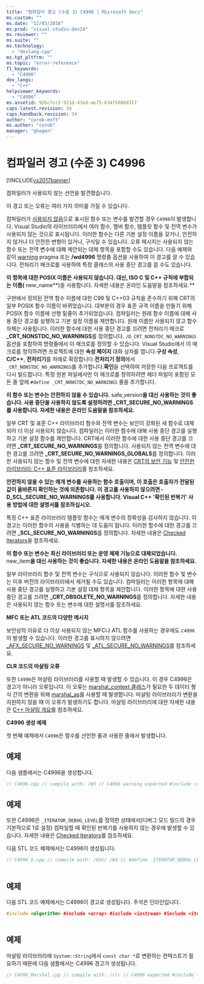 ```yaml
---
title: "컴파일러 경고 (수준 3) C4996 | Microsoft Docs"
ms.custom: ""
ms.date: "12/03/2016"
ms.prod: "visual-studio-dev14"
ms.reviewer: ""
ms.suite: ""
ms.technology: 
  - "devlang-cpp"
ms.tgt_pltfrm: ""
ms.topic: "error-reference"
f1_keywords: 
  - "C4996"
dev_langs: 
  - "C++"
helpviewer_keywords: 
  - "C4996"
ms.assetid: 926c7cc2-921d-43ed-ae75-634f560dd317
caps.latest.revision: 34
caps.handback.revision: 34
author: "corob-msft"
ms.author: "corob"
manager: "ghogen"
---
```

# 컴파일러 경고 (수준 3) C4996
[!INCLUDE[vs2017banner](../../assembler/inline/includes/vs2017banner.md)]

컴파일러가 사용되지 않는 선언을 발견했습니다.  
  
 이 경고 또는 오류는 여러 가지 의미를 가질 수 있습니다.  
  
 컴파일러가 [사용되지 않음](../../cpp/deprecated-cpp.md)으로 표시된 함수 또는 변수를 발견할 경우 `C4996`이 발생합니다. Visual Studio의 라이브러리에서 여러 함수, 멤버 함수, 템플릿 함수 및 전역 변수가 사용되지 않는 것으로 표시됩니다. 이러한 함수는 다른 기본 설정 이름을 갖거나, 안전하지 않거나 더 안전한 변형이 있거나, 구식일 수 있습니다. 오류 메시지는 사용되지 않는 함수 또는 전역 변수에 대해 제안되는 대체 항목을 포함할 수도 있습니다. 다음 예제와 같이 [warning](../../preprocessor/warning.md) pragma 또는 **\/wd4996** 명령줄 옵션을 사용하여 이 경고를 끌 수 있습니다. 전처리기 매크로를 사용하여 특정 클래스의 사용 중단 경고를 끌 수도 있습니다.  
  
 **이 항목에 대한 POSIX 이름은 사용되지 않습니다. 대신, ISO C 및 C\+\+ 규칙에 부합되는 이름\(** new\_name**\)을 사용합니다. 자세한 내용은 온라인 도움말을 참조하세요.**  
  
 구현에서 정의된 전역 함수 이름에 대한 C99 및 C\+\+03 규칙을 준수하기 위해 CRT의 일부 POSIX 함수 이름이 바뀌었습니다. 대부분의 경우 표준 규격 이름을 만들기 위해 POSIX 함수 이름에 선행 밑줄이 추가되었습니다. 컴파일러는 원래 함수 이름에 대해 사용 중단 경고를 실행하고 기본 설정 이름을 제안합니다. 원래 이름만 사용되지 않고 함수 자체는 사용됩니다. 이러한 함수에 대한 사용 중단 경고를 끄려면 전처리기 매크로 **\_CRT\_NONSTDC\_NO\_WARNINGS**를 정의합니다. `/D_CRT_NONSTDC_NO_WARNINGS` 옵션을 포함하여 명령줄에서 이 매크로를 정의할 수 있습니다. Visual Studio에서 이 매크로를 정의하려면 프로젝트에 대한 **속성 페이지** 대화 상자를 엽니다.**구성 속성**, **C\/C\+\+**, **전처리기**를 차례로 확장합니다.**전처리기 정의**에서 `_CRT_NONSTDC_NO_WARNINGS`를 추가합니다.**확인**을 선택하여 저장한 다음 프로젝트를 다시 빌드합니다. 특정 원본 파일에서만 이 매크로를 정의하려면 헤더 파일이 포함된 모든 줄 앞에 `#define _CRT_NONSTDC_NO_WARNINGS` 줄을 추가합니다.  
  
 **이 함수 또는 변수는 안전하지 않을 수 있습니다.** safe\_version**을 대신 사용하는 것이 좋습니다. 사용 중단을 사용하지 않도록 설정하려면 \_CRT\_SECURE\_NO\_WARNINGS를 사용합니다.  자세한 내용은 온라인 도움말을 참조하세요.**  
  
 일부 CRT 및 표준 C\+\+ 라이브러리 함수와 전역 변수는 보안이 강화된 새 함수로 대체되어 더 이상 사용되지 않습니다. 컴파일러는 이러한 함수에 대해 사용 중단 경고를 실행하고 기본 설정 함수를 제안합니다. CRT에서 이러한 함수에 대한 사용 중단 경고를 끄려면 **\_CRT\_SECURE\_NO\_WARNINGS**를 정의합니다. 사용되지 않는 전역 변수에 대한 경고를 끄려면 **\_CRT\_SECURE\_NO\_WARNINGS\_GLOBALS**를 정의합니다. 이러한 사용되지 않는 함수 및 전역 변수에 대한 자세한 내용은 [CRT의 보안 기능](../../c-runtime-library/security-features-in-the-crt.md) 및 [안전한 라이브러리: C\+\+ 표준 라이브러리](../../standard-library/safe-libraries-cpp-standard-library.md)를 참조하세요.  
  
 **안전하지 않을 수 있는 매개 변수를 사용하는 함수 호출이며, 이 호출은 호출자가 전달된 값이 올바른지 확인하는 것에 의존합니다. 이 경고를 사용하지 않으려면 \-D\_SCL\_SECURE\_NO\_WARNINGS를 사용합니다. Visual C\+\+ '확인된 반복기' 사용 방법에 대한 설명서를 참조하십시오.**  
  
 특정 C\+\+ 표준 라이브러리 템플릿 함수는 매개 변수의 정확성을 검사하지 않습니다. 이 경고는 이러한 함수의 사용을 식별하는 데 도움이 됩니다. 이러한 함수에 대한 경고를 끄려면 **\_SCL\_SECURE\_NO\_WARNINGS**를 정의합니다. 자세한 내용은 [Checked Iterators](../../standard-library/checked-iterators.md)을 참조하세요.  
  
 **이 함수 또는 변수는 최신 라이브러리 또는 운영 체제 기능으로 대체되었습니다.** new\_item**을 대신 사용하는 것이 좋습니다. 자세한 내용은 온라인 도움말을 참조하세요.**  
  
 일부 라이브러리 함수 및 전역 변수는 구식으로 사용되지 않습니다. 이러한 함수 및 변수는 이후 버전의 라이브러리에서 제거될 수도 있습니다. 컴파일러는 이러한 항목에 대해 사용 중단 경고를 실행하고 기본 설정 대체 항목을 제안합니다. 이러한 항목에 대한 사용 중단 경고를 끄려면 **\_CRT\_OBSOLETE\_NO\_WARNINGS**를 정의합니다. 자세한 내용은 사용되지 않는 함수 또는 변수에 대한 설명서를 참조하세요.  
  
 **MFC 또는 ATL 코드의 다양한 메시지**  
  
 보안상의 이유로 더 이상 사용되지 않는 MFC나 ATL 함수를 사용하는 경우에도 `C4996`이 발생할 수 있습니다. 이러한 경고를 표시하지 않으려면 [\_AFX\_SECURE\_NO\_WARNINGS](../Topic/_AFX_SECURE_NO_WARNINGS.md) 및 [\_ATL\_SECURE\_NO\_WARNINGS](../Topic/_ATL_SECURE_NO_WARNINGS.md)를 참조하세요.  
  
 **CLR 코드의 마샬링 오류**  
  
 또한 `C4996`은 마샬링 라이브러리를 사용할 때 발생할 수 있습니다. 이 경우 C4996은 경고가 아니라 오류입니다. 이 오류는 [marshal\_context 클래스](../../dotnet/marshal-context-class.md)가 필요한 두 데이터 형식 간의 변환을 위해 [marshal\_as](../../dotnet/marshal-as.md)를 사용할 때 발생합니다. 마샬링 라이브러리가 변환을 지원하지 않을 때 이 오류가 발생하기도 합니다. 마샬링 라이브러리에 대한 자세한 내용은 [C\+\+ 마샬링 개요](../../dotnet/overview-of-marshaling-in-cpp.md)를 참조하세요.  
  
 **C4996 생성 예제**  
  
 첫 번째 예제에서 `C4996`은 함수를 선언한 줄과 사용한 줄에서 발생합니다.  
  
## 예제  
 다음 샘플에서는 C4996을 생성합니다.  
  
```cpp  
// C4996.cpp // compile with: /W3 // C4996 warning expected #include <stdio.h> // #pragma warning(disable : 4996) void func1(void) { printf_s("\nIn func1"); } __declspec(deprecated) void func1(int) { printf_s("\nIn func2"); } int main() { func1(); func1(1); }  
```  
  
## 예제  
 또한 C4996은 `_ITERATOR_DEBUG_LEVEL`를 정의한 상태에서\(디버그 모드 빌드의 경우 기본적으로 1로 설정\) 컴파일할 때 확인된 반복기를 사용하지 않는 경우에 발생할 수 있습니다.  자세한 내용은 [Checked Iterators](../../standard-library/checked-iterators.md)를 참조하세요.  
  
 다음 STL 코드 예제에서는 C4996이 생성됩니다.  
  
```cpp  
// C4996_b.cpp // compile with: /EHsc /W3 /c #define _ITERATOR_DEBUG_LEVEL 1 #include <algorithm> #include <iterator> using namespace std; using namespace stdext; int main() { int a[] = { 1, 2, 3 }; int b[] = { 10, 11, 12 }; copy(a, a + 3, b + 1);   // C4996 // try the following line instead //   copy(a, a + 3, b); copy(a, a + 3, checked_array_iterator<int *>(b, 3));   // OK }  
  
```  
  
## 예제  
 다음 STL 코드 예제에서는 C4996이 경고로 생성됩니다. 주석은 인라인입니다.  
  
```cpp  
#include <algorithm> #include <array> #include <iostream> #include <iterator> #include <numeric> #include <string> #include <vector> using namespace std; template <typename C> void print(const string& s, const C& c) { cout << s; for (const auto& e : c) { cout << e << " "; } cout << endl; } int main() { vector<int> v(16); iota(v.begin(), v.end(), 0); print("v: ", v); // OK: vector::iterator is checked in debug mode // (i.e. an overrun will trigger a debug assertion) vector<int> v2(16); transform(v.begin(), v.end(), v2.begin(), [](int n) { return n * 2; }); print("v2: ", v2); // OK: back_insert_iterator is marked as checked in debug mode // (i.e. an overrun is impossible) vector<int> v3; transform(v.begin(), v.end(), back_inserter(v3), [](int n) { return n * 3; }); print("v3: ", v3); // OK: array::iterator is checked in debug mode // (i.e. an overrun will trigger a debug assertion) array<int, 16> a4; transform(v.begin(), v.end(), a4.begin(), [](int n) { return n * 4; }); print("a4: ", a4); // OK: Raw arrays are checked in debug mode // (i.e. an overrun will trigger a debug assertion) // NOTE: This applies only when raw arrays are given to STL algorithms! int a5[16]; transform(v.begin(), v.end(), a5, [](int n) { return n * 5; }); print("a5: ", a5); // WARNING C4996: Pointers cannot be checked in debug mode // (i.e. an overrun will trigger undefined behavior) int a6[16]; int * p6 = a6; transform(v.begin(), v.end(), p6, [](int n) { return n * 6; }); print("a6: ", a6); // OK: stdext::checked_array_iterator is checked in debug mode // (i.e. an overrun will trigger a debug assertion) int a7[16]; int * p7 = a7; transform(v.begin(), v.end(), stdext::make_checked_array_iterator(p7, 16), [](int n) { return n * 7; }); print("a7: ", a7); // WARNING SILENCED: stdext::unchecked_array_iterator is marked as checked in debug mode // (i.e. it performs no checking, so an overrun will trigger undefined behavior) int a8[16]; int * p8 = a8; transform(v.begin(), v.end(), stdext::make_unchecked_array_iterator(p8), [](int n) { return n * 8; }); print("a8: ", a8); }  
  
```  
  
## 예제  
 마샬링 라이브러리에 `System::String`에서 `const char *`로 변환하는 컨텍스트가 필요하기 때문에 다음 샘플에서는 C4996 경고가 생성됩니다.  
  
```cpp  
// C4996_Marshal.cpp // compile with: /clr // C4996 expected #include <stdlib.h> #include <string.h> #include <msclr\marshal.h> using namespace System; using namespace msclr::interop; int main() { String^ message = gcnew String("Test String to Marshal"); const char* result; result = marshal_as<const char*>( message ); return 0; }  
```